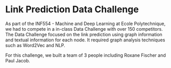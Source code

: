 # Link Prediction Data Challenge

As part of the INF554 - Machine and Deep Learning at Ecole Polytechnique, we had to compete in a in-class Data Challenge with over 150 competitors. The Data Challenge focused on the link prediction using graph information and textual information for each node. It required graph analysis techniques such as Word2Vec and NLP. 

For this challenge, we built a team of 3 people including Roxane Fischer and Paul Jacob. 


